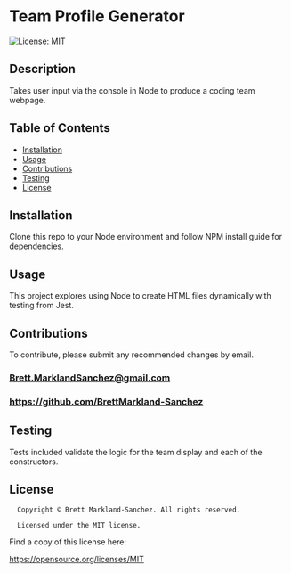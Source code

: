 
  # Team Profile Generator
  [![License: MIT](https://img.shields.io/badge/License-MIT-yellow.svg)](https://opensource.org/licenses/MIT)
  ## Description
  Takes user input via the console in Node to produce a coding team webpage.
  ## Table of Contents
  - [Installation](#installation)
  - [Usage](#usage)
  - [Contributions](#contributions)
  - [Testing](#testing)
  - [License](#license)
  ## Installation
  Clone this repo to your Node environment and follow NPM install guide for dependencies.
  ## Usage
  This project explores using Node to create HTML files dynamically with testing from Jest.
  ## Contributions
  To contribute, please submit any recommended changes by email.
  ### Brett.MarklandSanchez@gmail.com
  ### https://github.com/BrettMarkland-Sanchez
  ## Testing
  Tests included validate the logic for the team display and each of the constructors.
  ## License
  
      Copyright © Brett Markland-Sanchez. All rights reserved.

      Licensed under the MIT license.

      

  Find a copy of this license here:

  https://opensource.org/licenses/MIT
  
